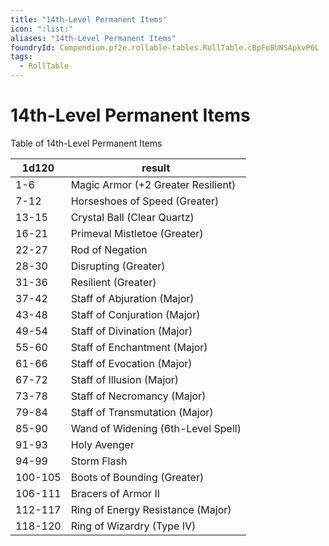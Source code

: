 ```yaml
---
title: "14th-Level Permanent Items"
icon: ":list:"
aliases: "14th-Level Permanent Items"
foundryId: Compendium.pf2e.rollable-tables.RollTable.cBpFoBUNSApkvP6L
tags:
  - RollTable
---
```


# 14th-Level Permanent Items
Table of 14th-Level Permanent Items

| 1d120 | result |
|------|--------|
| 1-6 | Magic Armor (+2 Greater Resilient) |
| 7-12 | Horseshoes of Speed (Greater) |
| 13-15 | Crystal Ball (Clear Quartz) |
| 16-21 | Primeval Mistletoe (Greater) |
| 22-27 | Rod of Negation |
| 28-30 | Disrupting (Greater) |
| 31-36 | Resilient (Greater) |
| 37-42 | Staff of Abjuration (Major) |
| 43-48 | Staff of Conjuration (Major) |
| 49-54 | Staff of Divination (Major) |
| 55-60 | Staff of Enchantment (Major) |
| 61-66 | Staff of Evocation (Major) |
| 67-72 | Staff of Illusion (Major) |
| 73-78 | Staff of Necromancy (Major) |
| 79-84 | Staff of Transmutation (Major) |
| 85-90 | Wand of Widening (6th-Level Spell) |
| 91-93 | Holy Avenger |
| 94-99 | Storm Flash |
| 100-105 | Boots of Bounding (Greater) |
| 106-111 | Bracers of Armor II |
| 112-117 | Ring of Energy Resistance (Major) |
| 118-120 | Ring of Wizardry (Type IV) |
